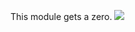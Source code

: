 This module gets a zero.
<img src="http://stream1.gifsoup.com/view8/20150530/5214341/zero-point-zero-o.gif">